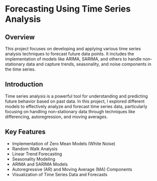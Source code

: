 # Forecasting Using Time Series Analysis

## Overview

This project focuses on developing and applying various time series analysis techniques to forecast future data points. It includes the implementation of models like ARIMA, SARIMA, and others to handle non-stationary data and capture trends, seasonality, and noise components in the time series.

## Introduction

Time series analysis is a powerful tool for understanding and predicting future behavior based on past data. In this project, I explored different models to effectively analyze and forecast time series data, particularly focusing on handling non-stationary data through techniques like differencing, autoregression, and moving averages.

## Key Features

- Implementation of Zero Mean Models (White Noise)
- Random Walk Analysis
- Linear Trend Forecasting
- Seasonality Modeling
- ARIMA and SARIMA Models
- Autoregressive (AR) and Moving Average (MA) Components
- Visualization of Time Series Data and Forecasts

